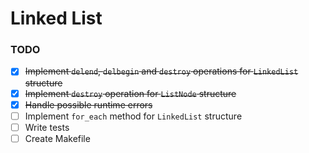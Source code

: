 # Linked List

### TODO
- [x] ~~Implement `delend`, `delbegin` and `destroy` operations for `LinkedList` structure~~
- [x] ~~Implement `destroy` operation for `ListNode` structure~~
- [x] ~~Handle possible runtime errors~~
- [ ] Implement `for_each` method for `LinkedList` structure
- [ ] Write tests
- [ ] Create Makefile
